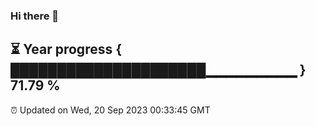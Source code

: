 ### Hi there 👋
⏳ Year progress { █████████████████████▁▁▁▁▁▁▁▁▁ } 71.79 %
---
⏰ Updated on Wed, 20 Sep 2023 00:33:45 GMT

